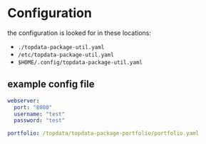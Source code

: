 # Configuration

the configuration is looked for in these locations:

- `./topdata-package-util.yaml`
- `/etc/topdata-package-util.yaml`
- `$HOME/.config/topdata-package-util.yaml`


## example config file

```yaml
webserver:
  port: "8080"
  username: "test"
  password: "test"

portfolio: /topdata/topdata-package-portfolio/portfolio.yaml

```
